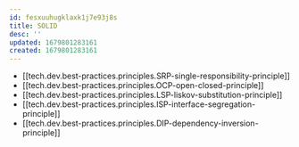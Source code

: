 ```yaml
---
id: fesxuuhugklaxk1j7e93j8s
title: SOLID
desc: ''
updated: 1679801283161
created: 1679801283161
---
```


- [[tech.dev.best-practices.principles.SRP-single-responsibility-principle]]
- [[tech.dev.best-practices.principles.OCP-open-closed-principle]]
- [[tech.dev.best-practices.principles.LSP-liskov-substitution-principle]]
- [[tech.dev.best-practices.principles.ISP-interface-segregation-principle]]
- [[tech.dev.best-practices.principles.DIP-dependency-inversion-principle]]